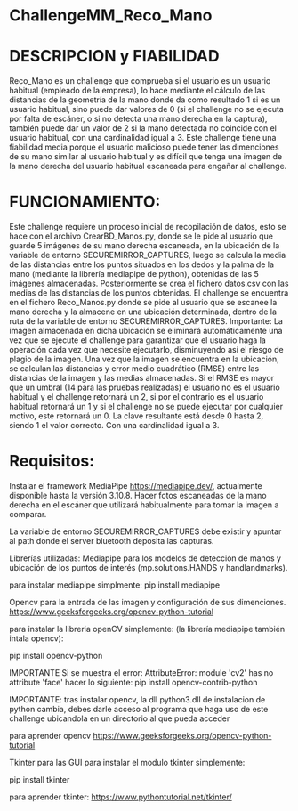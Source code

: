 # ChallengeMM_Reco_Mano
  # DESCRIPCION y FIABILIDAD
Reco_Mano es un challenge que comprueba si el usuario es un usuario habitual (empleado de la empresa), lo hace mediante el cálculo de las distancias de la geometría de la mano donde da como resultado 1 si es un usuario habitual, sino puede dar valores de 0 (si el challenge no se ejecuta por falta de escáner, o si no detecta una mano derecha en la captura), también puede dar un valor de 2 si la mano detectada no coincide con el usuario habitual, con una cardinalidad igual a 3. Este challenge tiene una fiabilidad media porque el usuario malicioso puede tener las dimenciones de su mano similar al usuario habitual y es difícil que tenga una imagen de la mano derecha del usuario habitual escaneada para engañar al challenge. 

# FUNCIONAMIENTO:
Este challenge requiere un proceso inicial de recopilación de datos, esto se hace con el archivo CrearBD_Manos.py, donde se le pide  al usuario que guarde 5 imágenes de su mano derecha escaneada, en la ubicación de la variable de entorno SECUREMIRROR_CAPTURES, luego se calcula la media de las distancias entre los puntos situados en los dedos y la palma de la mano (mediante la librería mediapipe de python), obtenidas de las 5 imágenes almacenadas. Posteriormente se crea el fichero datos.csv con las medias de las distancias de los puntos obtenidas.
El challenge se encuentra en el fichero Reco_Manos.py donde se pide al usuario que se escanee la mano derecha y la almacene en una ubicación determinada, dentro de la ruta de la variable de entorno SECUREMIRROR_CAPTURES. Importante: La imagen almacenada en dicha ubicación se eliminará automáticamente una vez que se ejecute el challenge para garantizar que el usuario haga la operación cada vez que necesite ejecutarlo, disminuyendo así el riesgo de plagio de la imagen.
Una vez que la imagen se encuentra en la ubicación, se calculan las distancias y error medio cuadrático (RMSE) entre las distancias de la imagen y las medias almacenadas. Si el RMSE es mayor que un umbral (14 para las pruebas realizadas) el usuario no es el usuario habitual y el challenge retornará un 2, si por el contrario es el usuario  habitual retornará un 1 y si el challenge no se puede ejecutar por cualquier motivo, este retornará un 0. La clave resultante está desde 0 hasta 2,  siendo 1 el valor correcto. Con una cardinalidad igual a 3.


# Requisitos:
Instalar el framework MediaPipe https://mediapipe.dev/, actualmente disponible hasta la versión 3.10.8. 
Hacer fotos escaneadas de la mano derecha en el escáner que utilizará habitualmente para tomar la imagen a comparar. 

La variable de entorno SECUREMIRROR_CAPTURES debe existir y apuntar al path donde el server bluetooth deposita las capturas.

Librerías utilizadas:
Mediapipe para los modelos de detección de manos y ubicación de los puntos de interés (mp.solutions.HANDS y handlandmarks).

para instalar mediapipe simplmente: pip install mediapipe

Opencv para la entrada de las imagen y configuración de sus dimenciones.    
https://www.geeksforgeeks.org/opencv-python-tutorial

para instalar la libreria openCV simplemente: (la librería mediapipe también intala opencv):

pip install opencv-python

IMPORTANTE Si se muestra el  error: AttributeError: module 'cv2' has no attribute 'face' hacer lo siguiente:
pip install opencv-contrib-python

IMPORTANTE: tras instalar opencv, la dll python3.dll de instalacion de python cambia, debes darle acceso al programa que haga uso de este challenge ubicandola en un directorio al que pueda acceder

para aprender opencv https://www.geeksforgeeks.org/opencv-python-tutorial

Tkinter para las GUI 
para instalar el modulo tkinter simplemente:

pip install tkinter

para aprender tkinter: https://www.pythontutorial.net/tkinter/
